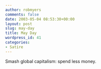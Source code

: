 ```yaml
---
author: robmyers
comments: false
date: 2003-05-04 08:53:30+00:00
layout: post
slug: may-day
title: May Day
wordpress_id: 41
categories:
- Satire
---
```


Smash global capitalism: spend less money.

  


